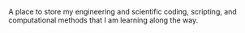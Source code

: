 A place to store my engineering and scientific coding, scripting, and computational methods that I am learning along the way.

<!---
Th3WarPheonix/Th3WarPheonix is a ✨ special ✨ repository because its `README.md` (this file) appears on your GitHub profile.
You can click the Preview link to take a look at your changes.
--->
